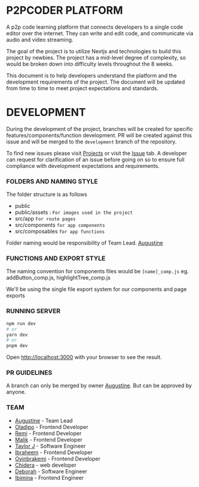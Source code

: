 # P2PCODER PLATFORM

A p2p code learning platform that connects developers to a single code editor over the internet. They can write and edit code, and communicate via audio and video streaming.

The goal of the project is to utilize Nextjs and technologies to build this project by newbies. The project has a mid-level degree of complexity, so would be broken down into difficulty levels throughout the 8 weeks.

This document is to help developers understand the platform and the development requirements of the project.
The document will be updated from time to time to meet project expectations and standards.

# DEVELOPMENT

During the development of the project, branches will be created for specific features/components/function development.
PR will be created against this issue and will be merged to the `development` branch of the repository.

To find new issues please visit [Projects](https://github.com/annonymousauthority/Carai/projects?query=is%3Aopen) or visit the [Issue](https://github.com/annonymousauthority/Carai/issues) tab.
A developer can request for clarification of an issue before going on so to ensure full compliance with development expectations and requirements.

### FOLDERS AND NAMING STYLE

The folder structure is as follows

- public
- public/assets : `For images used in the project`
- src/app `For route pages`
- src/components `for app components`
- src/composables `for app functions`

Folder naming would be responsibility of Team Lead. [Augustine](https://github.com/annonymousauthority)

### FUNCTIONS AND EXPORT STYLE

The naming convention for components files would be
`[name]_comp.js` eg. addButton_comp.js, highlightTree_comp.js

We'll be using the single file export system for our components and page exports

### RUNNING SERVER

```bash
npm run dev
# or
yarn dev
# or
pnpm dev
```

Open [http://localhost:3000](http://localhost:3000) with your browser to see the result.

### PR GUIDELINES

A branch can only be merged by owner [Augustine](https://github.com/annonymousauthority).
But can be approved by anyone.

### TEAM

- [Augustine](https://github.com/annonymousauthority) - Team Lead
- [Oladipo](https://github.com/OladipoOmotosho) - Frontend Developer
- [Remi](https://github.com/Remi-dee) - Frontend Developer
- [Malik](https://github.com/7malikk) - Frontend Developer
- [Taylor J](https://github.com/TaylorDJones11) - Software Engineer
- [Ibraheem](https://github.com/Ibhassan01) - Frontend Developer
- [Oyinbrakemi](https://github.com/Oyinbrakemigrace) - Frontend Developer
- [Chidera](https://github.com/zer0szn) - web developer
- [Deborah](https://github.com/DeborahIhesiaba) - Software Engineer
- [Ibimina](https://github.com/Ibimina) - Frontend Engineer
